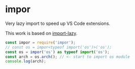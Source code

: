 # impor

Very lazy import to speed up VS Code extensions.

This work is based on [import-lazy](https://github.com/sindresorhus/import-lazy).

```typescript
const impor = require('impor');
// const os = impor<typeof import('os')>('os');
const os = impor('os') as typeof import('os');
const arch = os.arch(); // <- start to import os module
console.log(arch);
```